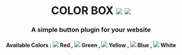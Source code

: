 <h1 align="center"> COLOR BOX  <img src="https://img.icons8.com/color/25/000000/css3.png"/> <img src="https://img.icons8.com/external-tulpahn-outline-color-tulpahn/25/000000/external-box-product-packaging-tulpahn-outline-color-tulpahn.png"/>
  </h1> 
<h3 align="center"> A simple button plugin for your website </h3> 

<h4 align="center">Available Colors : <img src="https://img.icons8.com/emoji/10/000000/red-circle-emoji.png"/> Red , <img src="https://img.icons8.com/emoji/10/000000/green-circle-emoji.png"/> Green , <img src="https://img.icons8.com/emoji/10/000000/yellow-circle-emoji.png"/> Yellow , <img src="https://img.icons8.com/emoji/10/000000/blue-circle-emoji.png"/> Blue , <img src="https://img.icons8.com/emoji/10/000000/white-circle-emoji.png"/> White </h4>

